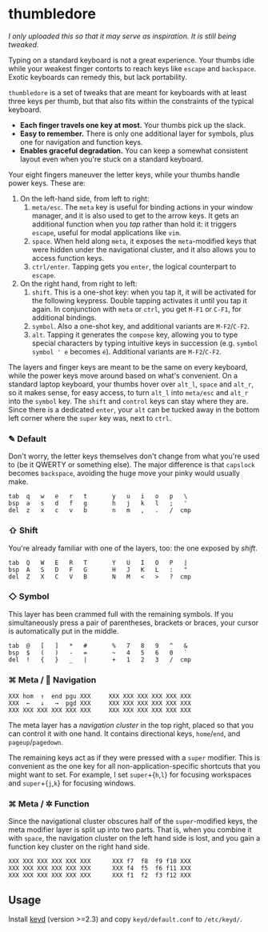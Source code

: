 # thumbledore

*I only uploaded this so that it may serve as inspiration. It is still being 
tweaked.*

Typing on a standard keyboard is not a great experience. Your thumbs 
idle while your weakest finger contorts to reach keys like `escape` and 
`backspace`. Exotic keyboards can remedy this, but lack portability.

`thumbledore` is a set of tweaks that are meant for keyboards with at 
least three keys per thumb, but that also fits within the constraints of 
the typical keyboard.

-   **Each finger travels one key at most.** Your thumbs pick up the slack.
-   **Easy to remember.** There is only one additional layer for 
    symbols, plus one for navigation and function keys.
-   **Enables graceful degradation.** You can keep a somewhat consistent 
    layout even when you're stuck on a standard keyboard.

Your eight fingers maneuver the letter keys, while your thumbs handle 
power keys. These are:

1.  On the left-hand side, from left to right:
    1.  `meta/esc`. The `meta` key is useful for binding actions in your 
        window manager, and it is also used to get to the arrow keys. It 
        gets an additional function when you *tap* rather than hold it: 
        it triggers `escape`, useful for modal applications like `vim`.
    2.  `space`. When held along `meta`, it exposes the `meta`-modified 
        keys that were hidden under the navigational cluster, and it 
        also allows you to access function keys.
    3.  `ctrl/enter`. Tapping gets you `enter`, the logical counterpart 
        to `escape`.
2.  On the right hand, from right to left:
    1.  `shift`. This is a one-shot key: when you tap it, it will be 
        activated for the following keypress. Double tapping activates 
        it until you tap it again. In conjunction with `meta` or `ctrl`, 
        you get `M-F1` or `C-F1`, for additional bindings.
    2.  `symbol`. Also a one-shot key, and additional variants are 
        `M-F2`/`C-F2`.
    3.  `alt`. Tapping it generates the `compose` key, allowing you to 
        type special characters by typing intuitive keys in succession 
        (e.g. `symbol symbol ' e` becomes `é`). Additional variants are 
        `M-F2`/`C-F2`.

The layers and finger keys are meant to be the same on every keyboard, 
while the power keys move around based on what's convenient. On a 
standard laptop keyboard, your thumbs hover over `alt_l`, `space` and 
`alt_r`, so it makes sense, for easy access, to turn `alt_l` into 
`meta/esc` and `alt_r` into the `symbol` key. The `shift` and `control` 
keys can stay where they are. Since there is a dedicated `enter`, your 
`alt` can be tucked away in the bottom left corner where the `super` key 
was, next to `ctrl`.


### ✎ Default

Don't worry, the letter keys themselves don't change from what you're 
used to (be it QWERTY or something else). The major difference is that 
`capslock` becomes `backspace`, avoiding the huge move your pinky would 
usually make.

    tab  q   w   e   r   t       y   u   i   o   p   \
    bsp  a   s   d   f   g       h   j   k   l   ;   '
    del  z   x   c   v   b       n   m   ,   .   /  cmp


### ⇧ Shift

You're already familiar with one of the layers, too: the one exposed by 
*shift*.

    tab  Q   W   E   R   T       Y   U   I   O   P   |
    bsp  A   S   D   F   G       H   J   K   L   :   "
    del  Z   X   C   V   B       N   M   <   >   ?  cmp


### ◇ Symbol

This layer has been crammed full with the remaining symbols. If you 
simultaneously press a pair of parentheses, brackets or braces, your 
cursor is automatically put in the middle.

    tab  @   [   ]   *   #       %   7   8   9   ^   &
    bsp  $   (   )   -   =       ~   4   5   6   0   `
    del  !   {   }   _   |       +   1   2   3   /  cmp

### ⌘ Meta / 🧭 Navigation


    XXX hom  ↑  end pgu XXX     XXX XXX XXX XXX XXX XXX
    XXX  ←   ↓   →  pgd XXX     XXX XXX XXX XXX XXX XXX
    XXX XXX XXX XXX XXX XXX     XXX XXX XXX XXX XXX XXX

The meta layer  has a *navigation cluster* in the top right, placed so 
that you can control it with one hand. It contains directional keys, 
`home`/`end`, and `pageup`/`pagedown`.

The remaining keys act as if they were pressed with a `super` modifier. 
This is convenient as the one key for all non-application-specific 
shortcuts that you might want to set. For example, I set 
`super`+{`h`,`l`} for focusing workspaces and `super`+{`j`,`k`} for 
focusing windows.


### ⌘ Meta / ✲ Function

Since the navigational cluster obscures half of the `super`-modified 
keys, the meta modifier layer is split up into two parts. That is, when 
you combine it with `space`, the navigation cluster on the left hand 
side is lost, and you gain a function key cluster on the right hand 
side.

    XXX XXX XXX XXX XXX XXX      XXX f7  f8  f9 f10 XXX
    XXX XXX XXX XXX XXX XXX      XXX f4  f5  f6 f11 XXX
    XXX XXX XXX XXX XXX XXX      XXX f1  f2  f3 f12 XXX


## Usage

Install [keyd](https://github.com/rvaiya/keyd) (version >=2.3) and copy 
`keyd/default.conf` to `/etc/keyd/`.
